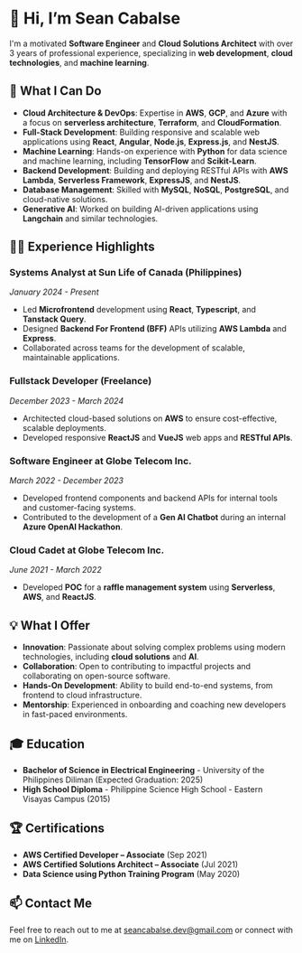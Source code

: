 # 👋 Hi, I’m Sean Cabalse

I'm a motivated **Software Engineer** and **Cloud Solutions Architect** with over 3 years of professional experience, specializing in **web development**, **cloud technologies**, and **machine learning**. 

## 🚀 What I Can Do
- **Cloud Architecture & DevOps**: Expertise in **AWS**, **GCP**, and **Azure** with a focus on **serverless architecture**, **Terraform**, and **CloudFormation**.
- **Full-Stack Development**: Building responsive and scalable web applications using **React**, **Angular**, **Node.js**, **Express.js**, and **NestJS**.
- **Machine Learning**: Hands-on experience with **Python** for data science and machine learning, including **TensorFlow** and **Scikit-Learn**.
- **Backend Development**: Building and deploying RESTful APIs with **AWS Lambda**, **Serverless Framework**, **ExpressJS**, and **NestJS**.
- **Database Management**: Skilled with **MySQL**, **NoSQL**, **PostgreSQL**, and cloud-native solutions.
- **Generative AI**: Worked on building AI-driven applications using **Langchain** and similar technologies.

## 🧑‍💻 Experience Highlights
### **Systems Analyst** at **Sun Life of Canada (Philippines)**
*January 2024 - Present*
- Led **Microfrontend** development using **React**, **Typescript**, and **Tanstack Query**.
- Designed **Backend For Frontend (BFF)** APIs utilizing **AWS Lambda** and **Express**.
- Collaborated across teams for the development of scalable, maintainable applications.

### **Fullstack Developer** (Freelance)
*December 2023 - March 2024*
- Architected cloud-based solutions on **AWS** to ensure cost-effective, scalable deployments.
- Developed responsive **ReactJS** and **VueJS** web apps and **RESTful APIs**.

### **Software Engineer** at **Globe Telecom Inc.**
*March 2022 - December 2023*
- Developed frontend components and backend APIs for internal tools and customer-facing systems.
- Contributed to the development of a **Gen AI Chatbot** during an internal **Azure OpenAI Hackathon**.

### **Cloud Cadet** at **Globe Telecom Inc.**
*June 2021 - March 2022*
- Developed **POC** for a **raffle management system** using **Serverless**, **AWS**, and **ReactJS**.

## 💡 What I Offer
- **Innovation**: Passionate about solving complex problems using modern technologies, including **cloud solutions** and **AI**.
- **Collaboration**: Open to contributing to impactful projects and collaborating on open-source software.
- **Hands-On Development**: Ability to build end-to-end systems, from frontend to cloud infrastructure.
- **Mentorship**: Experienced in onboarding and coaching new developers in fast-paced environments.

## 🎓 Education
- **Bachelor of Science in Electrical Engineering** - University of the Philippines Diliman (Expected Graduation: 2025)
- **High School Diploma** - Philippine Science High School - Eastern Visayas Campus (2015)

## 🏆 Certifications
- **AWS Certified Developer – Associate** (Sep 2021)
- **AWS Certified Solutions Architect – Associate** (Jul 2021)
- **Data Science using Python Training Program** (May 2020)

## 📫 Contact Me
Feel free to reach out to me at [seancabalse.dev@gmail.com](mailto:seancabalse.dev@gmail.com) or connect with me on [LinkedIn](https://www.linkedin.com/in/sean-cabalse/).
